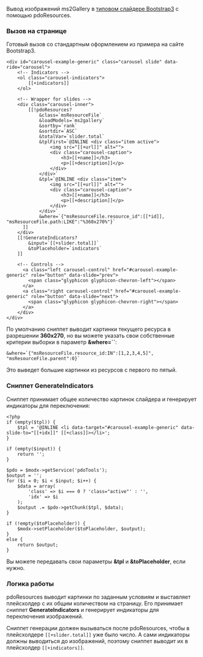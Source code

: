 Вывод изображений ms2Gallery в [типовом слайдере Bootstrap3][0] с помощью pdoResources.

### Вызов на странице

Готовый вызов со стандартным оформлением из примера на сайте Bootstrap3.
```
<div id="carousel-example-generic" class="carousel slide" data-ride="carousel">
	<!-- Indicators -->
	<ol class="carousel-indicators">
		[[+indicators]]
	</ol>

	<!-- Wrapper for slides -->
	<div class="carousel-inner">
		[[!pdoResources?
			&class=`msResourceFile`
			&loadModels=`ms2gallery`
			&sortby=`rank`
			&sortdir=`ASC`
			&totalVar=`slider.total`
			&tplFirst=`@INLINE <div class="item active">
				<img src="[[+url]]" alt="">
				<div class="carousel-caption">
					<h3>[[+name]]</h3>
					<p>[[+description]]</p>
				</div>
			</div>`
			&tpl=`@INLINE <div class="item">
				<img src="[[+url]]" alt="">
				<div class="carousel-caption">
					<h3>[[+name]]</h3>
					<p>[[+description]]</p>
				</div>
			</div>`
			&where=`{"msResourceFile.resource_id":[[*id]], "msResourceFile.path:LIKE":"%360x270%"}`
	  ]]
	</div>
	[[!GenerateIndicators?
		&input=`[[+slider.total]]`
		&toPlaceholder=`indicators`
	]]

	<!-- Controls -->
	  <a class="left carousel-control" href="#carousel-example-generic" role="button" data-slide="prev">
	    <span class="glyphicon glyphicon-chevron-left"></span>
	  </a>
	  <a class="right carousel-control" href="#carousel-example-generic" role="button" data-slide="next">
	    <span class="glyphicon glyphicon-chevron-right"></span>
	  </a>
	</div>
</div>
```

По умолчанию сниппет выводит картинки текущего ресурса в разрешении **360x270**, но вы можете указать свои собственные критерии выборки в параметр **&where=``**:
```
&where=`{"msResourceFile.resource_id:IN":[1,2,3,4,5]", "msResourceFile.parent":0}`
```
Это выведет большие картинки из ресурсов с первого по пятый.


### Сниппет GenerateIndicators

Сниппет принимает общее количество картинок слайдера и генерирует индикаторы для переключения:
```
<?php
if (empty($tpl)) {
	$tpl = '@INLINE <li data-target="#carousel-example-generic" data-slide-to="[[+idx]]" [[+class]]></li>';
}

if (empty($input)) {
	return '';
}

$pdo = $modx->getService('pdoTools');
$output = '';
for ($i = 0; $i < $input; $i++) {
	$data = array(
		'class' => $i === 0 ? 'class="active"' : '',
		'idx' => $i
	);
	$output .= $pdo->getChunk($tpl, $data);
}

if (!empty($toPlaceholder)) {
	$modx->setPlaceholder($toPlaceholder, $output);
}
else {
	return $output;
}
```
Вы можете передавать свои параметры **&tpl** и **&toPlaceholder**, если нужно.


### Логика работы
pdoResources выводит картинки по заданным условиям и выставляет плейсхолдер с их общим количеством на страницу. Его принимает сниппет **GenerateIndicators** и генерирует индикаторы для переключения изображений.

Сниппет генерации должен вызываться после pdoResources, чтобы в плейсхолдере `[[+slider.total]]` уже было число. А сами индикаторы должны выводиться до изображений, поэтому сниппет выводит их в плейсхолдер `[[+indicators]]`.



[0]: http://getbootstrap.com/javascript/#carousel
